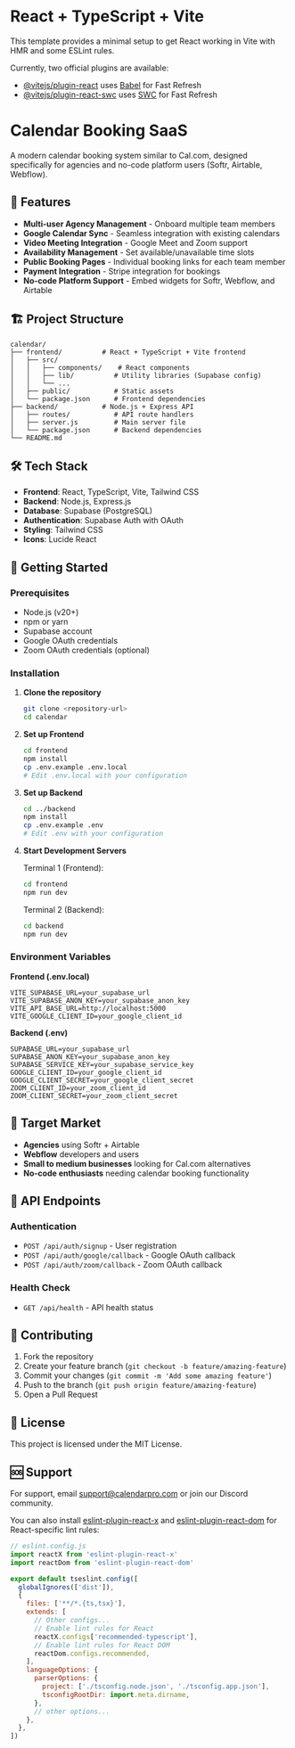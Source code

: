 # React + TypeScript + Vite

This template provides a minimal setup to get React working in Vite with HMR and some ESLint rules.

Currently, two official plugins are available:

- [@vitejs/plugin-react](https://github.com/vitejs/vite-plugin-react/blob/main/packages/plugin-react) uses [Babel](https://babeljs.io/) for Fast Refresh
- [@vitejs/plugin-react-swc](https://github.com/vitejs/vite-plugin-react/blob/main/packages/plugin-react-swc) uses [SWC](https://swc.rs/) for Fast Refresh

# Calendar Booking SaaS

A modern calendar booking system similar to Cal.com, designed specifically for agencies and no-code platform users (Softr, Airtable, Webflow).

## 🚀 Features

- **Multi-user Agency Management** - Onboard multiple team members
- **Google Calendar Sync** - Seamless integration with existing calendars
- **Video Meeting Integration** - Google Meet and Zoom support
- **Availability Management** - Set available/unavailable time slots
- **Public Booking Pages** - Individual booking links for each team member
- **Payment Integration** - Stripe integration for bookings
- **No-code Platform Support** - Embed widgets for Softr, Webflow, and Airtable

## 🏗️ Project Structure

```
calendar/
├── frontend/          # React + TypeScript + Vite frontend
│   ├── src/
│   │   ├── components/    # React components
│   │   ├── lib/          # Utility libraries (Supabase config)
│   │   └── ...
│   ├── public/           # Static assets
│   └── package.json      # Frontend dependencies
├── backend/           # Node.js + Express API
│   ├── routes/           # API route handlers
│   ├── server.js         # Main server file
│   └── package.json      # Backend dependencies
└── README.md
```

## 🛠️ Tech Stack

- **Frontend**: React, TypeScript, Vite, Tailwind CSS
- **Backend**: Node.js, Express.js
- **Database**: Supabase (PostgreSQL)
- **Authentication**: Supabase Auth with OAuth
- **Styling**: Tailwind CSS
- **Icons**: Lucide React

## 🚀 Getting Started

### Prerequisites
- Node.js (v20+)
- npm or yarn
- Supabase account
- Google OAuth credentials
- Zoom OAuth credentials (optional)

### Installation

1. **Clone the repository**
   ```bash
   git clone <repository-url>
   cd calendar
   ```

2. **Set up Frontend**
   ```bash
   cd frontend
   npm install
   cp .env.example .env.local
   # Edit .env.local with your configuration
   ```

3. **Set up Backend**
   ```bash
   cd ../backend
   npm install
   cp .env.example .env
   # Edit .env with your configuration
   ```

4. **Start Development Servers**
   
   Terminal 1 (Frontend):
   ```bash
   cd frontend
   npm run dev
   ```
   
   Terminal 2 (Backend):
   ```bash
   cd backend
   npm run dev
   ```

### Environment Variables

**Frontend (.env.local)**
```
VITE_SUPABASE_URL=your_supabase_url
VITE_SUPABASE_ANON_KEY=your_supabase_anon_key
VITE_API_BASE_URL=http://localhost:5000
VITE_GOOGLE_CLIENT_ID=your_google_client_id
```

**Backend (.env)**
```
SUPABASE_URL=your_supabase_url
SUPABASE_ANON_KEY=your_supabase_anon_key
SUPABASE_SERVICE_KEY=your_supabase_service_key
GOOGLE_CLIENT_ID=your_google_client_id
GOOGLE_CLIENT_SECRET=your_google_client_secret
ZOOM_CLIENT_ID=your_zoom_client_id
ZOOM_CLIENT_SECRET=your_zoom_client_secret
```

## 🎯 Target Market

- **Agencies** using Softr + Airtable
- **Webflow** developers and users
- **Small to medium businesses** looking for Cal.com alternatives
- **No-code enthusiasts** needing calendar booking functionality

## 📝 API Endpoints

### Authentication
- `POST /api/auth/signup` - User registration
- `POST /api/auth/google/callback` - Google OAuth callback
- `POST /api/auth/zoom/callback` - Zoom OAuth callback

### Health Check
- `GET /api/health` - API health status

## 🤝 Contributing

1. Fork the repository
2. Create your feature branch (`git checkout -b feature/amazing-feature`)
3. Commit your changes (`git commit -m 'Add some amazing feature'`)
4. Push to the branch (`git push origin feature/amazing-feature`)
5. Open a Pull Request

## 📄 License

This project is licensed under the MIT License.

## 🆘 Support

For support, email support@calendarpro.com or join our Discord community.

You can also install [eslint-plugin-react-x](https://github.com/Rel1cx/eslint-react/tree/main/packages/plugins/eslint-plugin-react-x) and [eslint-plugin-react-dom](https://github.com/Rel1cx/eslint-react/tree/main/packages/plugins/eslint-plugin-react-dom) for React-specific lint rules:

```js
// eslint.config.js
import reactX from 'eslint-plugin-react-x'
import reactDom from 'eslint-plugin-react-dom'

export default tseslint.config([
  globalIgnores(['dist']),
  {
    files: ['**/*.{ts,tsx}'],
    extends: [
      // Other configs...
      // Enable lint rules for React
      reactX.configs['recommended-typescript'],
      // Enable lint rules for React DOM
      reactDom.configs.recommended,
    ],
    languageOptions: {
      parserOptions: {
        project: ['./tsconfig.node.json', './tsconfig.app.json'],
        tsconfigRootDir: import.meta.dirname,
      },
      // other options...
    },
  },
])
```
